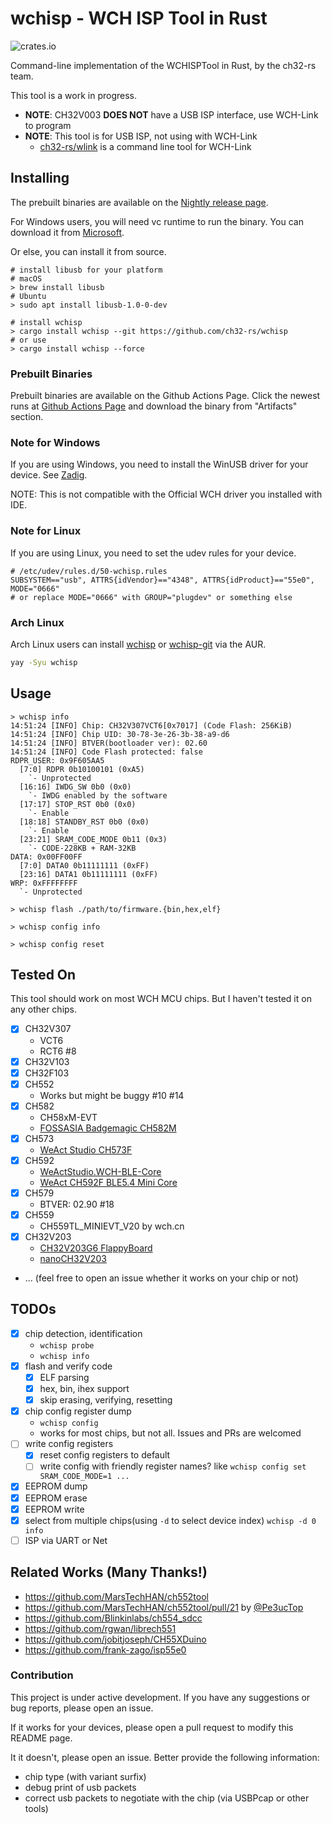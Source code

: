 # wchisp - WCH ISP Tool in Rust

![crates.io](https://img.shields.io/crates/v/wchisp.svg)

Command-line implementation of the WCHISPTool in Rust, by the ch32-rs team.

This tool is a work in progress.

- **NOTE**: CH32V003 **DOES NOT** have a USB ISP interface, use WCH-Link to program
- **NOTE**: This tool is for USB ISP, not using with WCH-Link
  - [ch32-rs/wlink](https://github.com/ch32-rs/wlink) is a command line tool for WCH-Link

## Installing

The prebuilt binaries are available on the [Nightly release page](https://github.com/ch32-rs/wchisp/releases/tag/nightly).

For Windows users, you will need vc runtime to run the binary. You can download it from [Microsoft](https://learn.microsoft.com/en-US/cpp/windows/latest-supported-vc-redist?view=msvc-170).

Or else, you can install it from source.

```console
# install libusb for your platform
# macOS
> brew install libusb
# Ubuntu
> sudo apt install libusb-1.0-0-dev

# install wchisp
> cargo install wchisp --git https://github.com/ch32-rs/wchisp
# or use
> cargo install wchisp --force
```

### Prebuilt Binaries

Prebuilt binaries are available on the Github Actions Page.
Click the newest runs at [Github Actions Page](https://github.com/ch32-rs/wchisp/actions/workflows/rust.yml) and download the binary from "Artifacts" section.

### Note for Windows

If you are using Windows, you need to install the WinUSB driver for your device.
See [Zadig](https://zadig.akeo.ie/).

NOTE: This is not compatible with the Official WCH driver you installed with IDE.

### Note for Linux

If you are using Linux, you need to set the udev rules for your device.

```text
# /etc/udev/rules.d/50-wchisp.rules
SUBSYSTEM=="usb", ATTRS{idVendor}=="4348", ATTRS{idProduct}=="55e0", MODE="0666"
# or replace MODE="0666" with GROUP="plugdev" or something else
```

### Arch Linux

Arch Linux users can install [wchisp](https://aur.archlinux.org/packages/wchisp) or [wchisp-git](https://aur.archlinux.org/packages/wchisp-git) via the AUR.

```bash
yay -Syu wchisp
```

## Usage

```console
> wchisp info
14:51:24 [INFO] Chip: CH32V307VCT6[0x7017] (Code Flash: 256KiB)
14:51:24 [INFO] Chip UID: 30-78-3e-26-3b-38-a9-d6
14:51:24 [INFO] BTVER(bootloader ver): 02.60
14:51:24 [INFO] Code Flash protected: false
RDPR_USER: 0x9F605AA5
  [7:0] RDPR 0b10100101 (0xA5)
    `- Unprotected
  [16:16] IWDG_SW 0b0 (0x0)
    `- IWDG enabled by the software
  [17:17] STOP_RST 0b0 (0x0)
    `- Enable
  [18:18] STANDBY_RST 0b0 (0x0)
    `- Enable
  [23:21] SRAM_CODE_MODE 0b11 (0x3)
    `- CODE-228KB + RAM-32KB
DATA: 0x00FF00FF
  [7:0] DATA0 0b11111111 (0xFF)
  [23:16] DATA1 0b11111111 (0xFF)
WRP: 0xFFFFFFFF
  `- Unprotected

> wchisp flash ./path/to/firmware.{bin,hex,elf}

> wchisp config info

> wchisp config reset
```

## Tested On

This tool should work on most WCH MCU chips. But I haven't tested it on any other chips.

- [x] CH32V307
  - VCT6
  - RCT6 #8
- [x] CH32V103
- [x] CH32F103
- [x] CH552
  - Works but might be buggy #10 #14
- [x] CH582
  - CH58xM-EVT
  - [FOSSASIA Badgemagic CH582M](https://badgemagic.fossasia.org/)
- [x] CH573
  - [WeAct Studio CH573F](https://github.com/WeActStudio/WeActStudio.WCH-BLE-Core/blob/master/Images/1.png)
- [x] CH592
  - [WeActStudio.WCH-BLE-Core](https://github.com/WeActStudio/WeActStudio.WCH-BLE-Core)
  - [WeAct CH592F BLE5.4 Mini Core](https://www.aliexpress.com/item/1005006117859297.html)
- [x] CH579
  - BTVER: 02.90 #18
- [x] CH559
  - CH559TL_MINIEVT_V20 by wch.cn
- [x] CH32V203
  - [CH32V203G6 FlappyBoard](https://github.com/metro94/FlappyBoard)
  - [nanoCH32V203](https://github.com/wuxx/nanoCH32V203)
- ... (feel free to open an issue whether it works on your chip or not)

## TODOs

- [x] chip detection, identification
  - `wchisp probe`
  - `wchisp info`
- [x] flash and verify code
  - [x] ELF parsing
  - [x] hex, bin, ihex support
  - [x] skip erasing, verifying, resetting
- [x] chip config register dump
  - `wchisp config`
  - works for most chips, but not all. Issues and PRs are welcomed
- [ ] write config registers
  - [x] reset config registers to default
  - [ ] write config with friendly register names? like `wchisp config set SRAM_CODE_MODE=1 ...`
- [x] EEPROM dump
- [x] EEPROM erase
- [x] EEPROM write
- [x] select from multiple chips(using `-d` to select device index) `wchisp -d 0 info`
- [ ] ISP via UART or Net

## Related Works (Many Thanks!)

- <https://github.com/MarsTechHAN/ch552tool>
- <https://github.com/MarsTechHAN/ch552tool/pull/21> by [@Pe3ucTop](https://github.com/Pe3ucTop/ch552tool/tree/global_rework)
- <https://github.com/Blinkinlabs/ch554_sdcc>
- <https://github.com/rgwan/librech551>
- <https://github.com/jobitjoseph/CH55XDuino>
- <https://github.com/frank-zago/isp55e0>

### Contribution

This project is under active development. If you have any suggestions or bug reports, please open an issue.

If it works for your devices, please open a pull request to modify this README page.

It it doesn't, please open an issue. Better provide the following information:

- chip type (with variant surfix)
- debug print of usb packets
- correct usb packets to negotiate with the chip (via USBPcap or other tools)
